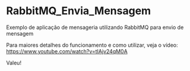 # RabbitMQ_Envia_Mensagem
 Exemplo de aplicação de mensageria utilizando RabbitMQ para envio de mensagem

Para maiores detalhes do funcionamento e como utilizar, veja o vídeo: https://www.youtube.com/watch?v=tIAjv24qM0A

Valeu!
